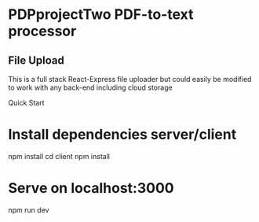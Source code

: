 # PDPprojectTwo PDF-to-text processor

## File Upload
This is a full stack React-Express file uploader but could easily be modified to work with any back-end including cloud storage

Quick Start
# Install dependencies server/client
npm install
cd client
npm install

# Serve on localhost:3000
npm run dev

